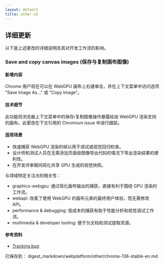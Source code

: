 ```yaml
---
layout: default
title: other-zh
---
```


## 详细更新

以下是上述更改的详细说明及其对开发工作流的影响。

### Save and copy canvas images (保存与复制画布图像)

#### 新增内容
Chrome 用户现在可以在 WebGPU 画布上右键单击，并在上下文菜单中访问选项 "Save Image As…" 或 "Copy Image"。

#### 技术细节
此功能将浏览器上下文菜单中的保存/复制图像操作暴露给由 WebGPU 渲染支持的画布。此更改在下文引用的 Chromium issue 中进行跟踪。

#### 适用场景
- 快速捕获 WebGPU 渲染的帧以用于调试或视觉回归检查。
- 设计师和测试人员在无需添加页面级图像导出代码的情况下导出渲染结果的便利性。
- 在开发评审期间简化共享 GPU 生成的视觉快照。

与领域特定关注点的相关性：
- graphics-webgpu: 通过简化画布输出的捕获，直接有利于围绕 GPU 渲染的工作流。
- webapi: 改善了使用 WebGPU 的画布元素的最终用户体验，而无需修改 API。
- performance & debugging: 低成本的捕获有助于性能分析和视觉调试工作流。
- multimedia & developer tooling: 便于为文档和测试提取资源。

#### 参考资料
- [Tracking bug](https://issues.chromium.org/issues/40902474)

已保存到： digest_markdown/webplatform/other/chrome-136-stable-en.md
